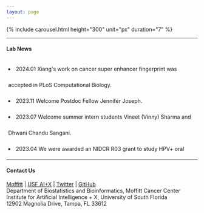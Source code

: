 ```yaml
---
layout: page
---
```


{% include carousel.html height="300" unit="px" duration="7" %}
<br>

---

#### Lab News

<div
style="height:240px;line-height:3em;overflow:scroll;padding:5px;"> 

<li>2024.01 Xiang's work on cancer super enhancer fingerprint was accepted in
PLoS Computational Biology.</li>
<li>2023.11 Welcome Postdoc Fellow Jennifer Joseph.</li>
<li>2023.07 Welcome summer intern students Vineet (Vinny) Sharma and
Dhwani Chandu Sangani.</li>
<li>2023.04 We were awarded an NIDCR R03 grant to study HPV+ oral cancer.</li>
<li>2023.03 Collaborative work by Xiang on <a
href="https://doi.org/10.1038/s41467-023-37347-6">EBV rewiring host 3D
genome</a> was published in <em>Nat Commun</em>.</li>
<li>2022.08 Welcome intern student Perezhil Nagendirakumar.</li>
<li>2022.08 Congratulations to Xiang being promoted to Research
Scientist.</li>
<li>2022.03 Xiang's work on <a
href="https://doi.org/10.1093/nar/gkac141">super enhancer dynamics</a>
	   was published in <em>Nucleic Acids Res</em>.</li>
<li>2021.12 Welcome Data Analyst Yi-Han Tang.</li>
<li>2021.10 Our work on <a
href="https://doi.org/10.1093/nargab/lqab098">ChIP-seq site-specific
variability</a> was published in <em>NAR Genom Bioinform</em>.</li>
<li>2020.12 Welcome Postdoc Fellow Xiang Liu.</li>
<li>2020.12 Collaborative work on <a
href="https://doi.org/10.1038/s41467-020-20136-w">enhancer connectome
in PEL cancers</a> was published in <em>Nat Commun</em>.</li>
<li>2020.04 Collaborative work on <a
href="https://doi.org/10.1016/j.molcel.2020.03.025">MYC's roles in EBV
lytic switch</a> was published in <em>Mol Cell</em>.</li>

</div>

---

#### Contact Us

<!-- {% include JB/setup %} -->
[Moffitt](https://moffitt.org/research-science/researchers/mingxiang-teng) |
[USF AI+X](https://aix.eng.usf.edu/members.html) |
[Twitter](https://twitter.com/mingxiangteng) |
[GitHub](https://github.com/tenglab)<br>
Department of Biostatistics and Bioinformatics, Moffitt Cancer Center <br>
Institute for Artificial Intelligence + X, University of South Florida <br>
12902 Magnolia Drive, Tampa, FL 33612 <br>
